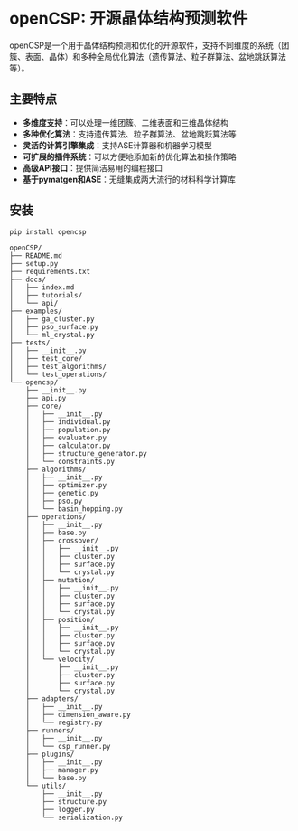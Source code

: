 # openCSP: 开源晶体结构预测软件

openCSP是一个用于晶体结构预测和优化的开源软件，支持不同维度的系统（团簇、表面、晶体）和多种全局优化算法（遗传算法、粒子群算法、盆地跳跃算法等）。

## 主要特点

- **多维度支持**：可以处理一维团簇、二维表面和三维晶体结构
- **多种优化算法**：支持遗传算法、粒子群算法、盆地跳跃算法等
- **灵活的计算引擎集成**：支持ASE计算器和机器学习模型
- **可扩展的插件系统**：可以方便地添加新的优化算法和操作策略
- **高级API接口**：提供简洁易用的编程接口
- **基于pymatgen和ASE**：无缝集成两大流行的材料科学计算库

## 安装

```bash
pip install opencsp
```

```
openCSP/
├── README.md
├── setup.py
├── requirements.txt
├── docs/
│   ├── index.md
│   ├── tutorials/
│   └── api/
├── examples/
│   ├── ga_cluster.py
│   ├── pso_surface.py
│   └── ml_crystal.py
├── tests/
│   ├── __init__.py
│   ├── test_core/
│   ├── test_algorithms/
│   └── test_operations/
└── opencsp/
    ├── __init__.py
    ├── api.py
    ├── core/
    │   ├── __init__.py
    │   ├── individual.py
    │   ├── population.py
    │   ├── evaluator.py
    │   ├── calculator.py
    │   ├── structure_generator.py
    │   └── constraints.py
    ├── algorithms/
    │   ├── __init__.py
    │   ├── optimizer.py
    │   ├── genetic.py
    │   ├── pso.py
    │   └── basin_hopping.py
    ├── operations/
    │   ├── __init__.py
    │   ├── base.py
    │   ├── crossover/
    │   │   ├── __init__.py
    │   │   ├── cluster.py
    │   │   ├── surface.py
    │   │   └── crystal.py
    │   ├── mutation/
    │   │   ├── __init__.py
    │   │   ├── cluster.py
    │   │   ├── surface.py
    │   │   └── crystal.py
    │   ├── position/
    │   │   ├── __init__.py
    │   │   ├── cluster.py
    │   │   ├── surface.py
    │   │   └── crystal.py
    │   └── velocity/
    │       ├── __init__.py
    │       ├── cluster.py
    │       ├── surface.py
    │       └── crystal.py
    ├── adapters/
    │   ├── __init__.py
    │   ├── dimension_aware.py
    │   └── registry.py
    ├── runners/
    │   ├── __init__.py
    │   └── csp_runner.py
    ├── plugins/
    │   ├── __init__.py
    │   ├── manager.py
    │   └── base.py
    └── utils/
        ├── __init__.py
        ├── structure.py
        ├── logger.py
        └── serialization.py
```
